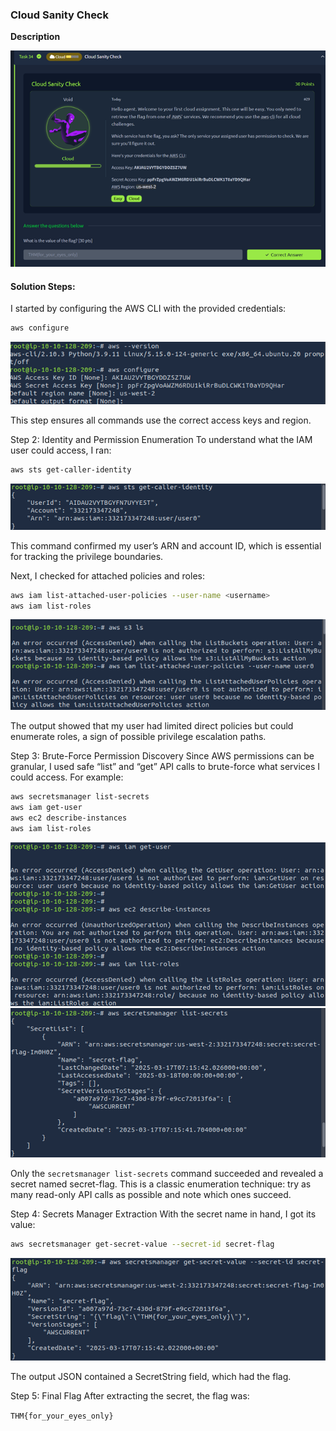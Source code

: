 ### Cloud Sanity Check

**Description**  

![alt text](files/image.png)

#### **Solution Steps:**
I started by configuring the AWS CLI with the provided credentials:

```bash
aws configure
```
![alt text](files/image1.png)

This step ensures all commands use the correct access keys and region.

Step 2: Identity and Permission Enumeration
To understand what the IAM user could access, I ran:

```bash
aws sts get-caller-identity
```
![alt text](files/image2.png)

This command confirmed my user’s ARN and account ID, which is essential for tracking the privilege boundaries.

Next, I checked for attached policies and roles:

```bash
aws iam list-attached-user-policies --user-name <username>
aws iam list-roles
```

![alt text](files/image3.png)

The output showed that my user had limited direct policies but could enumerate roles, a sign of possible privilege escalation paths.

Step 3: Brute-Force Permission Discovery
Since AWS permissions can be granular, I used safe “list” and “get” API calls to brute-force what services I could access. For example:

```bash
aws secretsmanager list-secrets
aws iam get-user
aws ec2 describe-instances
aws iam list-roles
```
![alt text](files/image4.png)
![alt text](files/image5.png)

Only the ```secretsmanager list-secrets``` command succeeded and revealed a secret named secret-flag. This is a classic enumeration technique: try as many read-only API calls as possible and note which ones succeed.​

Step 4: Secrets Manager Extraction
With the secret name in hand, I got its value:

```bash
aws secretsmanager get-secret-value --secret-id secret-flag
```
![alt text](files/image6.png)

The output JSON contained a SecretString field, which had the flag.

Step 5: Final Flag
After extracting the secret, the flag was:

```THM{for_your_eyes_only}```